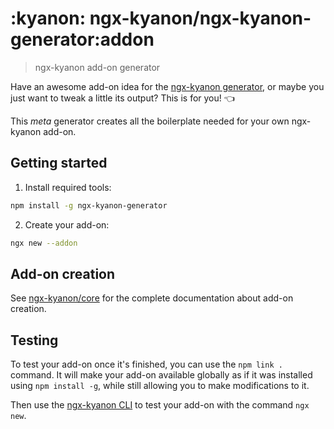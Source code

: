 # :kyanon: ngx-kyanon/ngx-kyanon-generator:addon

> ngx-kyanon add-on generator

Have an awesome add-on idea for the [ngx-kyanon generator](https://github.com/ngx-kyanon/ngx-kyanon-generator), or
maybe you just want to tweak a little its output? This is for you! :point_left:

This *meta* generator creates all the boilerplate needed for your own ngx-kyanon add-on.

## Getting started

1. Install required tools:
 ```sh
 npm install -g ngx-kyanon-generator
 ```

2. Create your add-on:
 ```sh
 ngx new --addon
 ```

## Add-on creation

See [ngx-kyanon/core](https://github.com/ngx-kyanon/core) for the complete documentation about add-on creation.

## Testing

To test your add-on once it's finished, you can use the `npm link .` command.
It will make your add-on available globally as if it was installed using `npm install -g`, while still allowing you to
make modifications to it.

Then use the [ngx-kyanon CLI](https://github.com/ngx-kyanon/cli) to test your add-on with the command `ngx new`.
